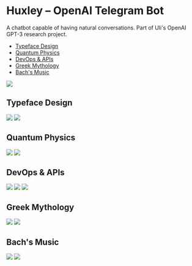 # Huxley – OpenAI Telegram Bot

A chatbot capable of having natural conversations. Part of Uli's OpenAI GPT-3 research project.

* [Typeface Design](https://apigeek.net/openai/huxley.html#typeface-design)
* [Quantum Physics](https://apigeek.net/openai/huxley.html#quantum-physics)
* [DevOps & APIs](https://apigeek.net/openai/huxley.html#devops--apis)
* [Greek Mythology](https://apigeek.net/openai/huxley.html#greek-mythology)
* [Bach's Music](https://apigeek.net/openai/huxley.html#bach-music)

![](huxley.png)

## Typeface Design

![](hxf1.jpeg)
![](hxf2.jpeg)

## Quantum Physics

![](hxq1.jpeg)
![](hxq2.jpeg)

## DevOps & APIs

![](hxd1.png)
![](hxd2.png)
![](hxd3.png)

## Greek Mythology

![](hxgrk1.png)
![](hxgrk2.png)

## Bach's Music

![](hxbach1.png)
![](hxbach2.png)

